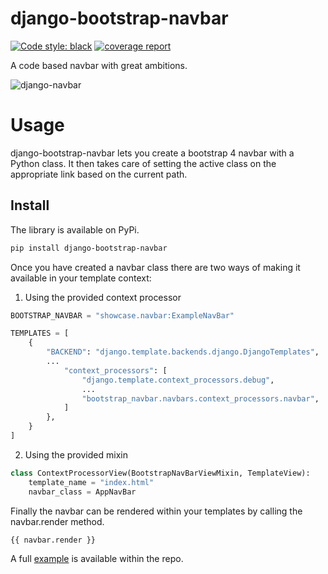 # django-bootstrap-navbar

[![Code style: black](https://img.shields.io/badge/code%20style-black-000000.svg)](https://github.com/ambv/black)
[![coverage report](https://gitlab.com/BradleyKirton/tributary/badges/master/coverage.svg?job=test)](https://gitlab.com/BradleyKirton/tributary/)

A code based navbar with great ambitions.

![django-navbar](./example.png "made with django-bootstrap-navbar and <3")

# Usage

django-bootstrap-navbar lets you create a bootstrap 4 navbar with a Python class. It then takes care of setting the active class on the appropriate link based on the current path.

## Install

The library is available on PyPi.

```bash
pip install django-bootstrap-navbar
```

Once you have created a navbar class there are two ways of making it available in your template context:

1. Using the provided context processor

```python
BOOTSTRAP_NAVBAR = "showcase.navbar:ExampleNavBar"

TEMPLATES = [
    {
        "BACKEND": "django.template.backends.django.DjangoTemplates",
        ...
            "context_processors": [
                "django.template.context_processors.debug",
                ...
                "bootstrap_navbar.navbars.context_processors.navbar",
            ]
        },
    }
]
```

2. Using the provided mixin
```python
class ContextProcessorView(BootstrapNavBarViewMixin, TemplateView):
    template_name = "index.html"
    navbar_class = AppNavBar
```

Finally the navbar can be rendered within your templates by calling the navbar.render method.

```html
{{ navbar.render }}
```

A full [example](./bootstrap_navbar/examples/) is available within the repo.
